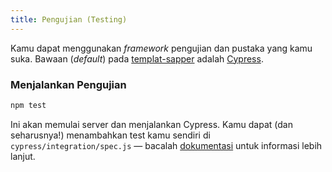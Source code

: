 ```yaml
---
title: Pengujian (Testing)
---
```


Kamu dapat menggunakan _framework_ pengujian dan pustaka yang kamu suka. Bawaan (_default_) pada [templat-sapper](https://github.com/sveltejs/sapper-template) adalah [Cypress](https://cypress.io).


### Menjalankan Pengujian

```bash
npm test
```

Ini akan memulai server dan menjalankan Cypress. Kamu dapat (dan seharusnya!) menambahkan test kamu sendiri di `cypress/integration/spec.js` — bacalah [dokumentasi](https://docs.cypress.io/guides/overview/why-cypress.html) untuk informasi lebih lanjut.